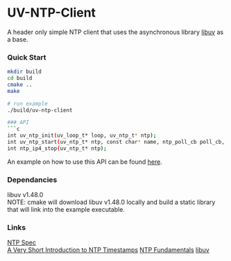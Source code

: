 # UV-NTP-Client
A header only simple NTP client that uses the asynchronous library [libuv](https://github.com/libuv/libuv) as a base.

### Quick Start
```bash
mkdir build
cd build
cmake ..
make

# run example
./build/uv-ntp-client

### API
```c
int uv_ntp_init(uv_loop_t* loop, uv_ntp_t* ntp);
int uv_ntp_start(uv_ntp_t* ntp, const char* name, ntp_poll_cb poll_cb, uint64_t interval);
int ntp_ip4_stop(uv_ntp_t* ntp);
```
An example on how to use this API can be found [here](./example.c).

### Dependancies
libuv v1.48.0  
NOTE: cmake will download libuv v1.48.0 locally and build a static library that will link into the example executable.

### Links
[NTP Spec](https://datatracker.ietf.org/doc/html/rfc5905)  
[A Very Short Introduction to NTP Timestamps](https://tickelton.gitlab.io/articles/ntp-timestamps/)
[NTP Fundamentals](https://support.huawei.com/enterprise/en/doc/EDOC1100112347/e02e56b2/ntp-fundamentals)
[libuv](https://github.com/libuv/libuv)

